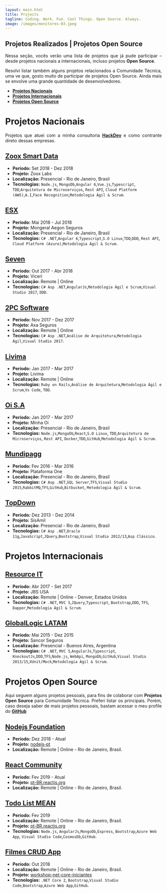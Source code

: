 ```yaml
---
layout: main.html
title: Projects
tagline: Coding. Work. Fun. Cool Things. Open Source. Always.
image: /images/monitores-03.jpeg
---
```


## Projetos Realizados | Projetos Open Source

<p style='text-align: justify;'>
  Nessa seção, vocês verão uma lista de projetos que já pude participar – desde projetos nacionais a internacionais, incluso projetos <b>Open Source</b>.
</p>

<p style='text-align: justify;'>
  Resolvi listar também alguns projetos relacionados a Comunidade Técnica, uma ve que, gosto muito de participar de projetos Open Source. Ainda mais se envolve uma grande quantidade de desenvolvedores.
</p>

- **[Projetos Nacionais](#projetos-nacionais)**
- **[Projetos Internacionais](#projetos-internacionais)**
- **[Projetos Open Source](#projetos-open-source)**

# Projetos Nacionais

<p style='text-align: justify;'>
  Projetos que atuei com a minha consultoria <b><a href="https://www.linkedin.com/company/28654103">HackDev</a></b> e
  como contrante direto dessas empresas.
</p>

## [Zoox Smart Data](https://zooxsmart.com/pt-br/)
* **Período:** Set 2018 - Dez 2018 
* **Projeto:** Zoox Labs 
* **Localização:** Presencial - Rio de Janeiro, Brasil
* **Tecnologias:** `Node.js`, `MongoDb`,`Angular 6`,`Vue.js`,`Typescript`, `TDD`,`Arquitetura de Microserviços`, `Rest API`, `Cloud Platform (AWS)`,`A.I`,`Face Recognition`,`Metodologia Ágil & Scrum`.

## [ESX](http://www.esx.com.br/)
* **Período:** Mai 2018 - Jul 2018 
* **Projeto:** Mongeral Aegon Seguros
* **Localização:** Presencial - Rio de Janeiro, Brasil
* **Tecnologias:** `C# .NET`,`Angular 6`,`Typescript`,`S.O Linux`,`TDD`,`DDD`, `Rest API`, `Cloud Platform (Azure)`,`Metodologia Ágil & Scrum`.

## [Seven]()
* **Período:** Out 2017 - Abr 2018 
* **Projeto:** Viceri
* **Localização:** Remote | Online
* **Tecnologias:** `C# Asp .NET`,`AngularJs`,`Metodologia Ágil e Scrum`,`Visual Studio 2017`, `DDD`.

## [2PC Software](http://2pc.software/) 
* **Período:** Nov 2017 - Dez 2017 
* **Projeto:** Axa Seguros
* **Localização:** Remote | Online
* **Tecnologias:** `C# Asp .NET`,`Análise de Arquitetura`,`Metodologia Ágil`,`Visual Studio 2017`.

## [Livima](https://www.livima.com.br/)
* **Período:** Jan 2017 - Mar 2017 
* **Projeto:** Livima
* **Localização:** Remote | Online
* **Tecnologias:** `Ruby on Rails`,`Análise de Arquitetura`,`Metodologia Ágil e Scrum`,`Vs Code`, `TDD`.

## [Oi S.A](https://www.oi.com.br/)
* **Período:** Jan 2017 - Mar 2017 
* **Projeto:** Minha Oi
* **Localização:** Presencial - Rio de Janeiro, Brasil
* **Tecnologias:** `Node.js`,`MongoDb`,`React`,`S.O Linux`, `TDD`,`Arquitetura de Microserviços`, `Rest API`, `Docker`,`TDD`,`GitHub`,`Metodologia Ágil & Scrum`.

## [Mundipagg](http://2pc.software/) 
* **Período:** Fev 2016 - Mar 2016 
* **Projeto:** Plataforma One
* **Localização:** Presencial - Rio de Janeiro, Brasil
* **Tecnologias:** `C# Asp .NET`,`SQL Server`,`TFS`,`Visual Studio 2015`,`RabbitMQ`,`TFS`,`GitHub`,`Bitbucket`,
`Metodologia Ágil & Scrum`.

## [TopDown](http://topdown.com.br/) 
* **Período:** Dez 2013 - Dez 2014 
* **Projeto:** SisAmil
* **Localização:** Presencial - Rio de Janeiro, Brasil
* **Tecnologias:** `C# Asp .NET`,`Oracle 11g`,`JavaScript`,`JQuery`,`Bootstrap`,`Visual Studio 2012/13`,`Asp Clássico`.

# Projetos Internacionais

## [Resource IT](https://www.resourceit.com/)
* **Período:** Abr 2017 - Set 2017 
* **Projeto:** JBS USA
* **Localização:** Remote | Online - Denver, Estados Unidos
* **Tecnologias:** `C# .NET`, `MVC 5`,`JQuery`,`Typescript`, `Bootstrap`,`DDD`, `TFS`, `Dapper`,`Metodologia Ágil & Scrum`.

## [GlobalLogic LATAM](https://www.globallogic.com/latam/)
* **Período:** Mai 2015 - Dez 2015 
* **Projeto:** Sancor Seguros
* **Localização:** Presencial - Buenos Aires, Argentina
* **Tecnologias:** `C# .NET`, `MVC 5`,`AngularJs`,`Typescript`, `KnockoutJs`,`DDD`,`TFS`,`Node.js`, `WebApi`,
`MongoDb`,`GitHub`,`Visual Studio 2013/15`,`XUnit/Mock`,`Metodologia Ágil & Scrum`.

# Projetos Open Source

<p style='text-align: justify;'>
  Aqui seguem alguns projetos pessoais, para fins de colaborar com <b>Projetos Open Source</b> para Comunidade Técnica. Preferi listar os principais. Porém, caso deseja saber de mais projetos pessoais, bastam acessar o meu
  profile do <b><a href="https://github.com/glaucia86">GitHub</a></b>
</p>

## [Nodejs Foundation](https://github.com/nodejs)
* **Período:** Dez 2018 - Atual
* **Projeto:** [nodejs-pt](https://github.com/nodejs/nodejs-pt)
* **Localização:** Remote | Online - Rio de Janeiro, Brasil.

## [React Community](https://github.com/reactjs)
* **Período:** Fev 2019 - Atual 
* **Projeto:** [pt-BR.reactjs.org](https://github.com/reactjs/pt-BR.reactjs.org)
* **Localização:** Remote | Online - Rio de Janeiro, Brasil.

## [Todo List MEAN](https://mean-todo-list-explorandoti.azurewebsites.net/)
* **Período:** Fev 2019 
* **Localização:** Remote | Online - Rio de Janeiro, Brasil.
* **Projeto:** [pt-BR.reactjs.org](https://github.com/reactjs/pt-BR.reactjs.org)
* **Tecnologias:** `Node.js`, `AngularJs`,`MongoDb`,`Express`, `Bootstrap`,`Azure Web App`,
`Visual Studio Code`,`CosmosDb`,`GitHub`.

## [Filmes CRUD App](https://filmes-app-crud.azurewebsites.net/)
* **Período:** Out 2018 
* **Localização:** Remote | Online - Rio de Janeiro, Brasil.
* **Projeto:** [workshop-net-core-iniciantes](https://github.com/glaucia86/workshop-net-core-iniciantes)
* **Tecnologias:** `.NET Core 2`, `Bootstrap`,`Visual Studio Code`,`Bootstrap`,`Azure Web App`,`GitHub`.







